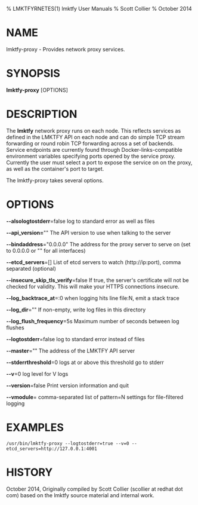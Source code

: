 % LMKTFYRNETES(1) lmktfy User Manuals
% Scott Collier
% October 2014
# NAME
lmktfy-proxy \- Provides network proxy services.

# SYNOPSIS
**lmktfy-proxy** [OPTIONS]

# DESCRIPTION

The **lmktfy** network proxy runs on each node. This reflects services as defined in the LMKTFY API on each node and can do simple TCP stream forwarding or round robin TCP forwarding across a set of backends. Service endpoints are currently found through Docker-links-compatible environment variables specifying ports opened by the service proxy. Currently the user must select a port to expose the service on on the proxy, as well as the container's port to target.

The lmktfy-proxy takes several options.

# OPTIONS
**--alsologtostderr**=false
	log to standard error as well as files

**--api_version=**""
	The API version to use when talking to the server

**--bindaddress**="0.0.0.0"
	The address for the proxy server to serve on (set to 0.0.0.0 or "" for all interfaces)

**--etcd_servers**=[]
	List of etcd servers to watch (http://ip:port), comma separated (optional)

**--insecure_skip_tls_verify**=false
	If true, the server's certificate will not be checked for validity. This will make your HTTPS connections insecure.

**--log_backtrace_at**=:0
	when logging hits line file:N, emit a stack trace

**--log_dir**=""
	If non-empty, write log files in this directory

**--log_flush_frequency**=5s
	Maximum number of seconds between log flushes

**--logtostderr**=false
	log to standard error instead of files

**--master**=""
	The address of the LMKTFY API server

**--stderrthreshold**=0
	logs at or above this threshold go to stderr

**--v**=0
	log level for V logs

**--version**=false
	Print version information and quit

**--vmodule**=
	comma-separated list of pattern=N settings for file-filtered logging


# EXAMPLES
```
/usr/bin/lmktfy-proxy --logtostderr=true --v=0 --etcd_servers=http://127.0.0.1:4001
```
# HISTORY
October 2014, Originally compiled by Scott Collier (scollier at redhat dot com) based
 on the lmktfy source material and internal work.

